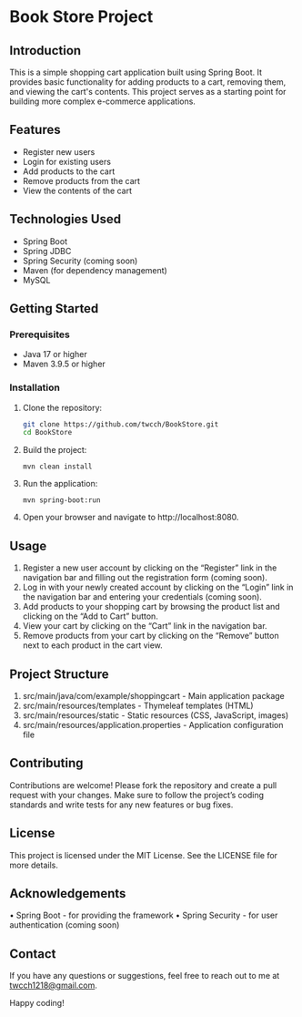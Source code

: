 # Book Store Project

## Introduction

This is a simple shopping cart application built using Spring Boot. It provides basic functionality for adding products to a cart, removing them, and viewing the cart's contents. This project serves as a starting point for building more complex e-commerce applications.

## Features

- Register new users
- Login for existing users
- Add products to the cart
- Remove products from the cart
- View the contents of the cart

## Technologies Used

- Spring Boot
- Spring JDBC
- Spring Security (coming soon)
- Maven (for dependency management)
- MySQL

## Getting Started

### Prerequisites

- Java 17 or higher
- Maven 3.9.5 or higher

### Installation

1. Clone the repository:
   ```bash
   git clone https://github.com/twcch/BookStore.git
   cd BookStore

2. Build the project:
   ```angular2html
   mvn clean install
   ```

3. Run the application:
   ```angular2html
   mvn spring-boot:run
   ```

4. Open your browser and navigate to http://localhost:8080.

## Usage

1.	Register a new user account by clicking on the “Register” link in the navigation bar and filling out the registration form (coming soon).
2. Log in with your newly created account by clicking on the “Login” link in the navigation bar and entering your credentials (coming soon).
3.	Add products to your shopping cart by browsing the product list and clicking on the “Add to Cart” button.
4.	View your cart by clicking on the “Cart” link in the navigation bar.
5.	Remove products from your cart by clicking on the “Remove” button next to each product in the cart view.

## Project Structure

1. src/main/java/com/example/shoppingcart - Main application package 
2. src/main/resources/templates - Thymeleaf templates (HTML)
3. src/main/resources/static - Static resources (CSS, JavaScript, images)
4. src/main/resources/application.properties - Application configuration file

## Contributing

Contributions are welcome! Please fork the repository and create a pull request with your changes. Make sure to follow the project’s coding standards and write tests for any new features or bug fixes.

## License

This project is licensed under the MIT License. See the LICENSE file for more details.

## Acknowledgements

•	Spring Boot - for providing the framework
•	Spring Security - for user authentication (coming soon)

## Contact

If you have any questions or suggestions, feel free to reach out to me at [twcch1218@gmail.com](twcch1218@gmail.com).

Happy coding!